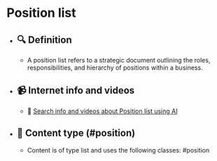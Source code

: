 # Position list
- ## 🔍 Definition
  - A position list refers to a strategic document outlining the roles, responsibilities, and hierarchy of positions within a business.
- ## 📹 Internet info and videos
  - 🤖 [Search info and videos about Position list using AI](https://www.perplexity.ai/search?q=videos+about+Position+list:+
)
- ## 📰 Content type (#position)
  - Content is of type list and uses the following classes: #position

